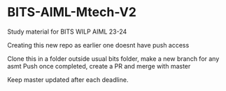 # BITS-AIML-Mtech-V2
Study material for BITS WILP AIML 23-24 

Creating this new repo as earlier one doesnt have push access

Clone this in a folder outside usual bits folder, make a new branch for any asmt
Push once completed, create a PR and merge with master

Keep master updated after each deadline.
